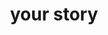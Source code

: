 ---
pid: CH550
title: your story
location_transcription: anywhere in philly
zipcode: '19063'
outside_phl: 'Media PA '
neighborhood: 
age: '19'
age_range: 13-19
instagram: 
image_file_name: CH_550.jpg
proposal_transcription: A place for people to write their names and experiences in
  the city that are unique by them, and maybe see how high they pile up. Build something
  to hold all of those experiences so you can see them visually pile up.
topic: Philadelphia
topic_summary: '0'
type: 
keywords_other: experience, experiences, pile
credit: Maddie Thomas
image_labels: 
twitter: 
facebook: 
permalink: "/monuments/ch550/"
layout: item-page
---